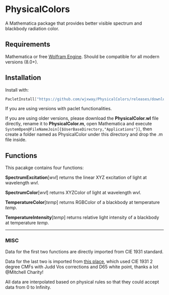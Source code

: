 # PhysicalColors

A Mathematica package that provides better visible spectrum and blackbody radiation color.

## Requirements

Mathematica or free [Wolfram Engine](https://www.wolfram.com/engine/). Should be compatible for all modern versions (8.0+).

## Installation
Install with:

```Mathematica
PacletInstall["https://github.com/wjxway/PhysicalColors/releases/download/0.1.0/PhysicalColor-0.1.0.paclet"]
```

If you are using versions with paclet functionalities.

If you are using older versions, please download the **PhysicalColor.wl** file directly, rename it to **PhysicalColor.m**, open Mathematica and execute ```SystemOpen@FileNameJoin[{$UserBaseDirectory,"Applications"}]```, then create a folder named as PhysicalColor under this directory and drop the .m file inside.

## Functions

This pacakge contains four functions:

**SpectrumExcitation**[*wvl*] returns the linear XYZ excitation of light at wavelength *wvl*.

**SpectrumColor**[*wvl*] returns XYZColor of light at wavelength *wvl*.

**TemperatureColor**[*temp*] returns RGBColor of a blackbody at temperature *temp*.

**TemperatureIntensity**[*temp*] returns relative light intensity of a blackbody at temperature *temp*.

----
### MISC

Data for the first two functions are directly imported from CIE 1931 standard.

Data for the last two is imported from [this place](http://www.vendian.org/mncharity/dir3/blackbody/), which used CIE 1931 2 degree CMFs with Judd Vos corrections and D65 white point, thanks a lot @Mitchell Charity!

All data are interpolated based on physical rules so that they could accept data from 0 to Infinity.
